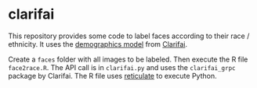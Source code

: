 # clarifai

This repository provides some code to label faces according to their race / ethnicity. It uses the [demographics model](https://www.clarifai.com/models/demographics-image-recognition-model-c0c0ac362b03416da06ab3fa36fb58e3) from [Clarifai](https://www.clarifai.com).

Create a `faces` folder with all images to be labeled. Then execute the R file `face2race.R`. The API call is in `clarifai.py` and uses the `clarifai_grpc` package by Clarifai. The R file uses [reticulate](https://rstudio.github.io/reticulate/) to execute Python.
